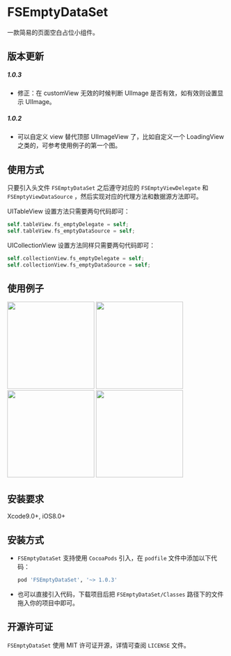 # FSEmptyDataSet
一款简易的页面空白占位小组件。

## 版本更新
##### 1.0.3
* 修正：在 customView 无效的时候判断 UIImage 是否有效，如有效则设置显示 UIImage。

##### 1.0.2
* 可以自定义 view 替代顶部 UIImageView 了，比如自定义一个 LoadingView 之类的，可参考使用例子的第一个图。

## 使用方式

只要引入头文件 `FSEmptyDataSet` 之后遵守对应的 `FSEmptyViewDelegate` 和 ` FSEmptyViewDataSource` ，然后实现对应的代理方法和数据源方法即可。

UITableView 设置方法只需要两句代码即可：

```objective-c
self.tableView.fs_emptyDelegate = self;
self.tableView.fs_emptyDataSource = self;
```

UICollectionView 设置方法同样只需要两句代码即可：

```objective-c
self.collectionView.fs_emptyDelegate = self;
self.collectionView.fs_emptyDataSource = self;
```



## 使用例子

<img src="https://i.loli.net/2018/11/04/5bdeb7f8e6931.gif" width="200px;"/> <img src="https://i.loli.net/2018/11/04/5bdea55d3e883.png" width="200px;"/> <img src="https://i.loli.net/2018/11/04/5bdea55ee502d.png" width="200px;"/> <img src="https://i.loli.net/2018/11/04/5bdea55d3e924.png" width="200px;"/>

## 安装要求

Xcode9.0+, iOS8.0+

## 安装方式

* `FSEmptyDataSet` 支持使用 `CocoaPods` 引入，在 `podfile` 文件中添加以下代码：

    ```ruby
    pod 'FSEmptyDataSet', '~> 1.0.3'
    ```

* 也可以直接引入代码，下载项目后把 `FSEmptyDataSet/Classes` 路径下的文件拖入你的项目中即可。

## 开源许可证

`FSEmptyDataSet` 使用 MIT 许可证开源，详情可查阅 `LICENSE` 文件。


